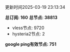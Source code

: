 更新时间2025-03-19 23:13:34

**总订阅: 160**
**总节点: 38813**
- vless节点: 9720
- hysteria2节点: 2

**google ping有效节点: 751**

